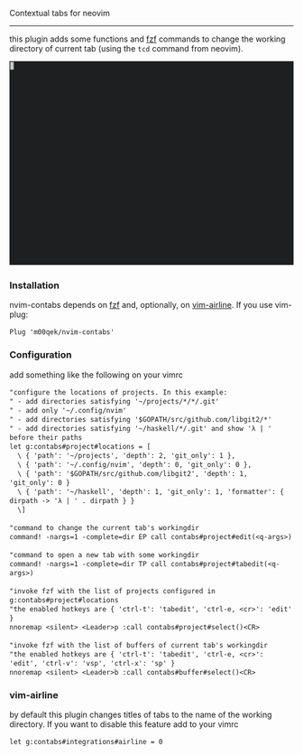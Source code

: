 Contextual tabs for neovim

---

this plugin adds some functions and [fzf](https://github.com/junegunn/fzf) commands to change the working
directory of current tab (using the `tcd` command from neovim).

![nvim-contabs in action](sample.gif)

### Installation

nvim-contabs depends on [fzf](https://github.com/junegunn/fzf) and, optionally, on [vim-airline](https://github.com/vim-airline/vim-airline). If you use vim-plug:

```viml
Plug 'm00qek/nvim-contabs'
```

### Configuration

add something like the following on your vimrc

```viml
"configure the locations of projects. In this example:
" - add directories satisfying '~/projects/*/*/.git'
" - add only '~/.config/nvim'
" - add directories satisfying '$GOPATH/src/github.com/libgit2/*'
" - add directories satisfying '~/haskell/*/.git' and show 'λ | ' before their paths
let g:contabs#project#locations = [
  \ { 'path': '~/projects', 'depth': 2, 'git_only': 1 },
  \ { 'path': '~/.config/nvim', 'depth': 0, 'git_only': 0 },
  \ { 'path': '$GOPATH/src/github.com/libgit2', 'depth': 1, 'git_only': 0 }
  \ { 'path': '~/haskell', 'depth': 1, 'git_only': 1, 'formatter': { dirpath -> 'λ | ' . dirpath } }
  \]

"command to change the current tab's workingdir
command! -nargs=1 -complete=dir EP call contabs#project#edit(<q-args>)

"command to open a new tab with some workingdir
command! -nargs=1 -complete=dir TP call contabs#project#tabedit(<q-args>)

"invoke fzf with the list of projects configured in g:contabs#project#locations
"the enabled hotkeys are { 'ctrl-t': 'tabedit', 'ctrl-e, <cr>': 'edit' }
nnoremap <silent> <Leader>p :call contabs#project#select()<CR>

"invoke fzf with the list of buffers of current tab's workingdir
"the enabled hotkeys are { 'ctrl-t': 'tabedit', 'ctrl-e, <cr>': 'edit', 'ctrl-v': 'vsp', 'ctrl-x': 'sp' }
nnoremap <silent> <Leader>b :call contabs#buffer#select()<CR>
```

### vim-airline

by default this plugin changes titles of tabs to the name of the working
directory. If you want to disable this feature add to your vimrc

```viml
let g:contabs#integrations#airline = 0
```
